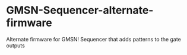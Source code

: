 # GMSN-Sequencer-alternate-firmware
Alternate firmware for GMSN! Sequencer that adds patterns to the gate outputs
